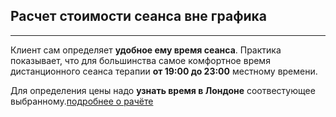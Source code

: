 ## Расчет стоимости сеанса вне графика
---

Клиент сам определяет **удобное ему время сеанса**. Практика показывает, что для большинства самое комфортное время дистанционного сеанса терапии **от 19:00 до 23:00** местному времени.

Для определения цены надо **узнать время в Лондоне** соотвестующее выбранному.[подробнее о рачёте](/valuation/) 
